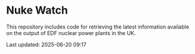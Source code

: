 # Nuke Watch

This repository includes code for retrieving the latest information available on the output of EDF nuclear power plants in the UK.

Last updated: 2025-06-20 09:17